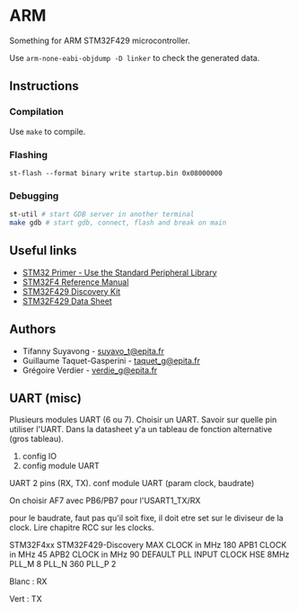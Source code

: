 # ARM

Something for ARM STM32F429 microcontroller.

Use `arm-none-eabi-objdump -D linker` to check the generated data.

## Instructions
### Compilation

Use `make` to compile.

### Flashing
`st-flash --format binary write startup.bin 0x08000000`

### Debugging
``` bash
st-util # start GDB server in another terminal
make gdb # start gdb, connect, flash and break on main
```

## Useful links

* [STM32 Primer - Use the Standard Peripheral Library](http://pandafruits.com/stm32_primer/stm32_primer_lib.php)
* [STM32F4 Reference Manual](http://www.st.com/content/ccc/resource/technical/document/reference_manual/3d/6d/5a/66/b4/99/40/d4/DM00031020.pdf/files/DM00031020.pdf/jcr:content/translations/en.DM00031020.pdf)
* [STM32F429 Discovery Kit](http://www.st.com/content/ccc/resource/technical/document/user_manual/6b/25/05/23/a9/45/4d/6a/DM00093903.pdf/files/DM00093903.pdf/jcr:content/translations/en.DM00093903.pdf)
* [STM32F429 Data Sheet](http://www.st.com/content/ccc/resource/technical/document/datasheet/03/b4/b2/36/4c/72/49/29/DM00071990.pdf/files/DM00071990.pdf/jcr:content/translations/en.DM00071990.pdf)

## Authors

* Tifanny Suyavong - <suyavo_t@epita.fr>
* Guillaume Taquet-Gasperini - <taquet_g@epita.fr>
* Grégoire Verdier - <verdie_g@epita.fr>


## UART (misc)

Plusieurs modules UART (6 ou 7). Choisir un UART. Savoir sur quelle pin utiliser l'UART.
Dans la datasheet y'a un tableau de fonction alternative (gros tableau).

1) config IO
2) config module UART

UART 2 pins (RX, TX).
conf module UART (param clock, baudrate)

On choisir AF7 avec PB6/PB7 pour l'USART1_TX/RX

pour le baudrate, faut pas qu'il soit fixe, il doit etre set sur le diviseur de
la clock. Lire chapitre RCC sur les clocks.

STM32F4xx                   STM32F429-Discovery
MAX CLOCK in MHz            180
APB1 CLOCK in MHz           45
APB2 CLOCK in MHz           90
DEFAULT PLL INPUT CLOCK     HSE 8MHz
PLL_M                       8
PLL_N                       360
PLL_P                       2

Blanc : RX

Vert : TX
